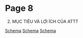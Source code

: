 # Page 8

2. MỤC TIÊU VÀ LỢI ÍCH CỦA ATTT

[Schema](page_8_img_0.png)
[Schema](page_8_img_1.png)
[Schema](page_8_img_2.png)
